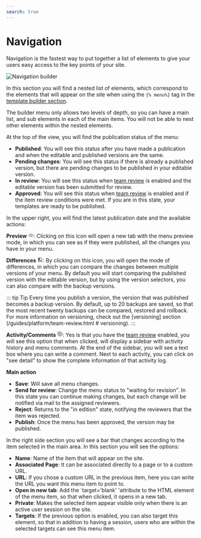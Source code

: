 ```yaml
---
search: true
---
```


# Navigation

Navigation is the fastest way to put together a list of elements to give your users easy access to the key points of your site.

![Navigation builder](/assets/img/platform/navigation-builder.png)

In this section you will find a nested list of elements, which correspond to the elements that will appear on the site when using the <span v-pre> `{% menu%}` </span> tag in the [template builder section](/guides/channels/templates.html).

The builder menu only allows two levels of depth, so you can have a main list, and sub elements in each of the main items. You will not be able to nest other elements within the nested elements.

At the top of the view, you will find the publication status of the menu:

- **Published**: You will see this status after you have made a publication and when the editable and published versions are the same.
- **Pending changes**: You will see this status if there is already a published version, but there are pending changes to be published in your editable version.
- **In review**: You will see this status when [team review](guides/platform/team-review.html) is enabled and the editable version has been submitted for review.
- **Approved**: You will see this status when [team review](guides/platform/team-review.html) is enabled and if the item review conditions were met. If you are in this state, your templates are ready to be published.

In the upper right, you will find the latest publication date and the available actions:

**Preview** <svg xmlns="http://www.w3.org/2000/svg" xmlns:xlink="http://www.w3.org/1999/xlink" aria-hidden="true" focusable="false" width="1em" height="1em" style="-ms-transform: rotate(360deg); -webkit-transform: rotate(360deg); transform: rotate(360deg);" preserveAspectRatio="xMidYMid meet" viewBox="0 0 24 24"><path d="M12 9a3 3 0 0 1 3 3a3 3 0 0 1-3 3a3 3 0 0 1-3-3a3 3 0 0 1 3-3m0-4.5c5 0 9.27 3.11 11 7.5c-1.73 4.39-6 7.5-11 7.5S2.73 16.39 1 12c1.73-4.39 6-7.5 11-7.5M3.18 12a9.821 9.821 0 0 0 17.64 0a9.821 9.821 0 0 0-17.64 0z" fill="#626262"/><rect x="0" y="0" width="24" height="24" fill="rgba(0, 0, 0, 0)" /></svg>: Clicking on this icon will open a new tab with the menu preview mode, in which you can see as if they were published, all the changes you have in your menu.

**Differences** <svg xmlns="http://www.w3.org/2000/svg" xmlns:xlink="http://www.w3.org/1999/xlink" aria-hidden="true" focusable="false" width="1em" height="1em" style="-ms-transform: rotate(360deg); -webkit-transform: rotate(360deg); transform: rotate(360deg);" preserveAspectRatio="xMidYMid meet" viewBox="0 0 24 24"><path d="M19 3h-5v2h5v13l-5-6v9h5a2 2 0 0 0 2-2V5a2 2 0 0 0-2-2m-9 15H5l5-6m0-9H5c-1.11 0-2 .89-2 2v14a2 2 0 0 0 2 2h5v2h2V1h-2v2z" fill="#626262"/></svg>: By clicking on this icon, you will open the mode of differences, in which you can compare the changes between multiple versions of your menu. By default you will start comparing the published version with the editable version, but by using the version selectors, you can also compare with the backup versions.

::: tip Tip
Every time you publish a version, the version that was published becomes a backup version. By default, up to 20 backups are saved, so that the most recent twenty backups can be compared, restored and rollback. For more information on versioning, check out the [versioning] section (/guides/platform/team-review.html # versioning).
:::

**Activity/Comments** <svg xmlns="http://www.w3.org/2000/svg" xmlns:xlink="http://www.w3.org/1999/xlink" aria-hidden="true" focusable="false" width="1em" height="1em" style="-ms-transform: rotate(360deg); -webkit-transform: rotate(360deg); transform: rotate(360deg);" preserveAspectRatio="xMidYMid meet" viewBox="0 0 24 24"><path d="M12 23a1 1 0 01-1-1v-3H7a2 2 0 01-2-2V7a2 2 0 012-2h14a2 2 0 012 2v10a2 2 0 01-2 2h-4.1l-3.7 3.71a1 1 0 01-.7.29H12zm1-6v3.08L16.08 17H21V7H7v10h6zM3 15H1V3a2 2 0 012-2h16v2H3v12zm6-6h10v2H9V9zm0 4h8v2H9v-2z" fill="#626262"/></svg>: Yes is that you have the [team review](/guides/platform/team-review.html) enabled, you will see this option that when clicked, will display a sidebar with activity history and menu comments. At the end of the sidebar, you will see a text box where you can write a comment. Next to each activity, you can click on "see detail" to show the complete information of that activity log.

**Main action**

- **Save**: Will save all menu changes.
- **Send for review**: Change the menu status to "waiting for revision". In this state you can continue making changes, but each change will be notified via mail to the assigned reviewers.
- **Reject**: Returns to the "in edition" state, notifying the reviewers that the item was rejected.
- **Publish**: Once the menu has been approved, the version may be published.

In the right side section you will see a bar that changes according to the item selected in the main area. In this section you will see the options:

- **Name**: Name of the item that will appear on the site.
- **Associated Page**: It can be associated directly to a page or to a custom URL.
- **URL**: If you chose a custom URL in the previous item, here you can write the URL you want this menu item to point to.
- **Open in new tab**: Add the `target='blank' 'attribute to the HTML element of the menu item, so that when clicked, it opens in a new tab.
- **Private**: Makes the selected item appear visible only when there is an active user session on the site.
- **Targets**: If the previous option is enabled, you can also target this element, so that in addition to having a session, users who are within the selected targets can see this menu item.
